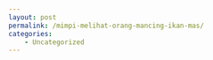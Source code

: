 ```yaml
---
layout: post
permalink: /mimpi-melihat-orang-mancing-ikan-mas/
categories:
    - Uncategorized
---
```


